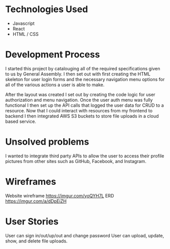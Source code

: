 # **Technologies Used**
+ Javascript
+ React
+ HTML / CSS

# **Development Process**
I started this project by catalouging all of the required specifications given to us by General Assembly. I then set out with first creating the HTML skeleton for user login forms and the necessary navigation menu options for all of the various actions a user is able to make.

After the layout was created I set out by creating the code logic for user authorization and menu navigation. Once the user auth menu was fully functional I then set up the API calls that logged the user data for CRUD to a resource. Now that I could interact with resources from my frontend to backend I then integrated AWS S3 buckets to store file uploads in a cloud based service.

# Unsolved problems
I wanted to integrate third party APIs to allow the user to access their profile pictures from other sites such as GitHub, Facebook, and Instagram. 

# Wireframes
Website wireframe https://imgur.com/yoQYH7L
ERD https://imgur.com/a/dDpEiZH

# User Stories
User can sign in/out/up/out and change password
User can upload, update, show, and delete file uploads.

